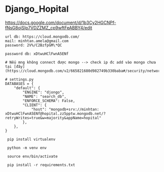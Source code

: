 # Django_Hopital

https://docs.google.com/document/d/1b3Cy2HGCNPf-fNsG8ojSIp7VDZZMZ_cp9wftFeABBY4/edit

```
url db: https://cloud.mongodb.com/
mail: minhtan.amela@gmail.com
password: 2V%/C2BzfpGM\*QC

password db: xDtwuHClFwnA5ENf

# Nếu mng không connect được mongo --> check ip đc add vào mongo chưa tại [đây](https://cloud.mongodb.com/v2/665821680d982749b330baba#/security/network/accessList)
```

```
# settings.py
DATABASES = {
    "default": {
        "ENGINE": "djongo",
        "NAME": "search_db",
        "ENFORCE_SCHEMA": False,
        "CLIENT": {
            "host": "mongodb+srv://minhtan: xDtwuHClFwnA5ENf@hopital.zz5pptw.mongodb.net/?retryWrites=true&w=majority&appName=hopital"
        },
    },
}
```

```
 pip install virtualenv

 python -m venv env

 source env/bin/activate

 pip install -r requirements.txt
```
